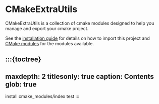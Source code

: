 # CMakeExtraUtils

CMakeExtraUtils is a collection of cmake modules designed to help you manage and export your cmake project.

See the [installation guide](install) for details on how to import this project and
[CMake modules](cmake_modules/index) for the modules available.

:::{toctree}
---
maxdepth: 2
titlesonly: true
caption: Contents
glob: true
---
install
cmake_modules/index
test
:::
